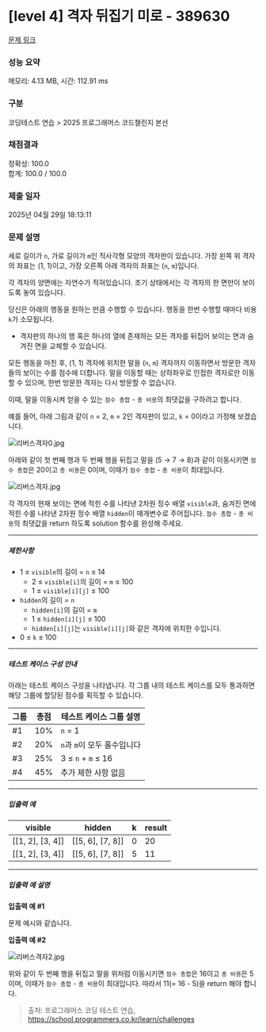 # [level 4] 격자 뒤집기 미로 - 389630 

[문제 링크](https://school.programmers.co.kr/learn/courses/30/lessons/389630) 

### 성능 요약

메모리: 4.13 MB, 시간: 112.91 ms

### 구분

코딩테스트 연습 > 2025 프로그래머스 코드챌린지 본선

### 채점결과

정확성: 100.0<br/>합계: 100.0 / 100.0

### 제출 일자

2025년 04월 29일 18:13:11

### 문제 설명

<p>세로 길이가 <code>n</code>, 가로 길이가 <code>m</code>인 직사각형 모양의 격자판이 있습니다. 가장 왼쪽 위 격자의 좌표는 (1, 1)이고, 가장 오른쪽 아래 격자의 좌표는 (<code>n</code>, <code>m</code>)입니다.</p>

<p>각 격자의 양면에는 자연수가 적혀있습니다. 초기 상태에서는 각 격자의 한 면만이 보이도록 놓여 있습니다.</p>

<p>당신은 아래의 행동을 원하는 만큼 수행할 수 있습니다. 행동을 한번 수행할 때마다 비용 <code>k</code>가 소모됩니다.</p>

<ul>
<li>격자판의 하나의 행 혹은 하나의 열에 존재하는 모든 격자를 뒤집어 보이는 면과 숨겨진 면을 교체할 수 있습니다.</li>
</ul>

<p>모든 행동을 마친 후, (1, 1) 격자에 위치한 말을 (<code>n</code>, <code>m</code>) 격자까지 이동하면서 방문한 격자들의 보이는 수를 점수에 더합니다. 말을 이동할 때는 상하좌우로 인접한 격자로만 이동할 수 있으며, 한번 방문한 격자는 다시 방문할 수 없습니다.</p>

<p>이때, 말을 이동시켜 얻을 수 있는 <code>점수 총합</code> - <code>총 비용</code>의 최댓값을 구하려고 합니다.</p>

<p>예를 들어, 아래 그림과 같이  <code>n</code> = 2, <code>m</code> = 2인 격자판이 있고, <code>k</code> = 0이라고 가정해 보겠습니다.</p>

<p><img src="https://grepp-programmers.s3.ap-northeast-2.amazonaws.com/production/presigned_urls/4bca2152-d10a-4391-8f44-c3f63ed38554/%E1%84%85%E1%85%B5%E1%84%87%E1%85%A5%E1%84%89%E1%85%B3%E1%84%80%E1%85%A7%E1%86%A8%E1%84%8C%E1%85%A10.jpg" title="" alt="리버스격자0.jpg"></p>

<p>아래와 같이 첫 번째 행과 두 번째 행을 뒤집고 말을 (5 → 7 → 8)과 같이 이동시키면 <code>점수 총합</code>은 20이고 <code>총 비용</code>은 0이며, 이때가 <code>점수 총합</code> - <code>총 비용</code>이 최대입니다.</p>

<p><img src="https://grepp-programmers.s3.ap-northeast-2.amazonaws.com/production/presigned_urls/591a7d54-80c8-44f2-8b99-8b0a2c9a960d/%E1%84%85%E1%85%B5%E1%84%87%E1%85%A5%E1%84%89%E1%85%B3%E1%84%80%E1%85%A7%E1%86%A8%E1%84%8C%E1%85%A1.jpg" title="" alt="리버스격자.jpg"></p>

<p>각 격자의 현재 보이는 면에 적힌 수를 나타낸 2차원 정수 배열 <code>visible</code>과, 숨겨진 면에 적힌 수를 나타낸 2차원 정수 배열 <code>hidden</code>이 매개변수로 주어집니다. <code>점수 총합</code> - <code>총 비용</code>의 최댓값을 return 하도록 solution 함수를 완성해 주세요.</p>

<hr>

<h5>제한사항</h5>

<ul>
<li>1 ≤ <code>visible</code>의 길이 = <code>n</code> ≤ 14<br>

<ul>
<li>2 ≤ <code>visible[i]</code>의 길이 = <code>m</code> ≤ 100</li>
<li>1 ≤ <code>visible[i][j]</code> ≤ 100<br></li>
</ul></li>
<li><code>hidden</code>의 길이 = <code>n</code>

<ul>
<li><code>hidden[i]</code>의 길이 = <code>m</code></li>
<li>1 ≤ <code>hidden[i][j]</code> ≤ 100<br></li>
<li><code>hidden[i][j]</code>는 <code>visible[i][j]</code>와 같은 격자에 위치한 수입니다. </li>
</ul></li>
<li>0 ≤ <code>k</code> ≤ 100</li>
</ul>

<hr>

<h5>테스트 케이스 구성 안내</h5>

<p>아래는 테스트 케이스 구성을 나타냅니다. 각 그룹 내의 테스트 케이스를 모두 통과하면 해당 그룹에 할당된 점수를 획득할 수 있습니다.</p>
<table class="table">
        <thead><tr>
<th>그룹</th>
<th>총점</th>
<th>테스트 케이스 그룹 설명</th>
</tr>
</thead>
        <tbody><tr>
<td>#1</td>
<td>10%</td>
<td><code>n</code> = 1</td>
</tr>
<tr>
<td>#2</td>
<td>20%</td>
<td><code>n</code>과 <code>m</code>이 모두 홀수입니다</td>
</tr>
<tr>
<td>#3</td>
<td>25%</td>
<td>3 ≤ <code>n</code> + <code>m</code> ≤ 16</td>
</tr>
<tr>
<td>#4</td>
<td>45%</td>
<td>추가 제한 사항 없음</td>
</tr>
</tbody>
      </table>
<hr>

<h5>입출력 예</h5>
<table class="table">
        <thead><tr>
<th>visible</th>
<th>hidden</th>
<th>k</th>
<th>result</th>
</tr>
</thead>
        <tbody><tr>
<td>[[1, 2], [3, 4]]</td>
<td>[[5, 6], [7, 8]]</td>
<td>0</td>
<td>20</td>
</tr>
<tr>
<td>[[1, 2], [3, 4]]</td>
<td>[[5, 6], [7, 8]]</td>
<td>5</td>
<td>11</td>
</tr>
</tbody>
      </table>
<hr>

<h5>입출력 예 설명</h5>

<p><strong>입출력 예 #1</strong></p>

<p>문제 예시와 같습니다.</p>

<p><strong>입출력 예 #2</strong></p>

<p><img src="https://grepp-programmers.s3.ap-northeast-2.amazonaws.com/production/presigned_urls/7517e677-f5b4-4c10-a4f8-702cc1d1e799/%E1%84%85%E1%85%B5%E1%84%87%E1%85%A5%E1%84%89%E1%85%B3%E1%84%80%E1%85%A7%E1%86%A8%E1%84%8C%E1%85%A12.jpg" title="" alt="리버스격자2.jpg"></p>

<p>위와 같이 두 번째 행을 뒤집고 말을 위처럼 이동시키면 <code>점수 총합</code>은 16이고 <code>총 비용</code>은 5이며, 이때가 <code>점수 총합</code> - <code>총 비용</code>이 최대입니다. 따라서 11(= 16 - 5)을 return 해야 합니다.</p>


> 출처: 프로그래머스 코딩 테스트 연습, https://school.programmers.co.kr/learn/challenges